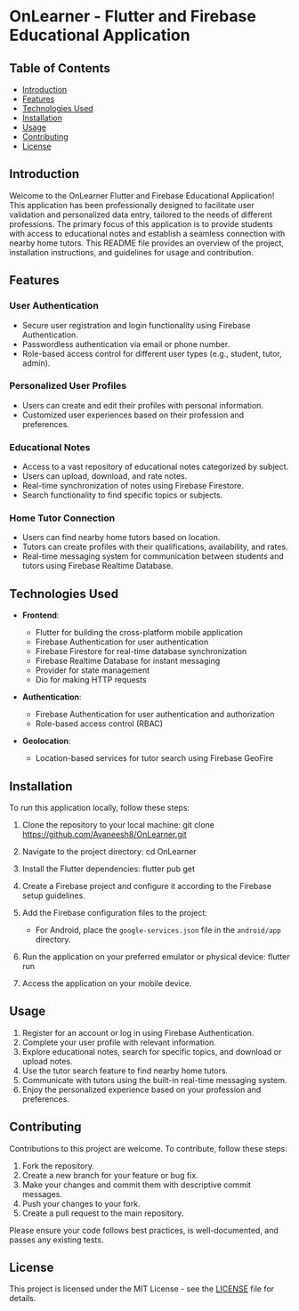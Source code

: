# OnLearner - Flutter and Firebase Educational Application

## Table of Contents
- [Introduction](#introduction)
- [Features](#features)
- [Technologies Used](#technologies-used)
- [Installation](#installation)
- [Usage](#usage)
- [Contributing](#contributing)
- [License](#license)

## Introduction

Welcome to the OnLearner Flutter and Firebase Educational Application! This application has been professionally designed to facilitate user validation and personalized data entry, tailored to the needs of different professions. The primary focus of this application is to provide students with access to educational notes and establish a seamless connection with nearby home tutors. This README file provides an overview of the project, installation instructions, and guidelines for usage and contribution.

## Features

### User Authentication
- Secure user registration and login functionality using Firebase Authentication.
- Passwordless authentication via email or phone number.
- Role-based access control for different user types (e.g., student, tutor, admin).

### Personalized User Profiles
- Users can create and edit their profiles with personal information.
- Customized user experiences based on their profession and preferences.

### Educational Notes
- Access to a vast repository of educational notes categorized by subject.
- Users can upload, download, and rate notes.
- Real-time synchronization of notes using Firebase Firestore.
- Search functionality to find specific topics or subjects.

### Home Tutor Connection
- Users can find nearby home tutors based on location.
- Tutors can create profiles with their qualifications, availability, and rates.
- Real-time messaging system for communication between students and tutors using Firebase Realtime Database.

## Technologies Used

- **Frontend**:
  - Flutter for building the cross-platform mobile application
  - Firebase Authentication for user authentication
  - Firebase Firestore for real-time database synchronization
  - Firebase Realtime Database for instant messaging
  - Provider for state management
  - Dio for making HTTP requests

- **Authentication**:
  - Firebase Authentication for user authentication and authorization
  - Role-based access control (RBAC)

- **Geolocation**:
  - Location-based services for tutor search using Firebase GeoFire

## Installation

To run this application locally, follow these steps:

1. Clone the repository to your local machine:
   git clone https://github.com/Avaneesh8/OnLearner.git

2. Navigate to the project directory:
   cd OnLearner

3. Install the Flutter dependencies:
   flutter pub get

4. Create a Firebase project and configure it according to the Firebase setup guidelines.

5. Add the Firebase configuration files to the project:
   - For Android, place the `google-services.json` file in the `android/app` directory.

6. Run the application on your preferred emulator or physical device:
   flutter run

7. Access the application on your mobile device.

## Usage

1. Register for an account or log in using Firebase Authentication.
2. Complete your user profile with relevant information.
3. Explore educational notes, search for specific topics, and download or upload notes.
4. Use the tutor search feature to find nearby home tutors.
5. Communicate with tutors using the built-in real-time messaging system.
6. Enjoy the personalized experience based on your profession and preferences.

## Contributing

Contributions to this project are welcome. To contribute, follow these steps:

1. Fork the repository.
2. Create a new branch for your feature or bug fix.
3. Make your changes and commit them with descriptive commit messages.
4. Push your changes to your fork.
5. Create a pull request to the main repository.

Please ensure your code follows best practices, is well-documented, and passes any existing tests.

## License

This project is licensed under the MIT License - see the [LICENSE](LICENSE) file for details.
